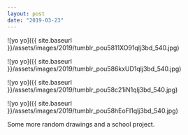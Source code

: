 ```yaml
---
layout: post
date: "2019-03-23"
---
```


![yo yo]({{ site.baseurl }}/assets/images/2019/tumblr_pou5811XO91qlj3bd_540.jpg)

![yo yo]({{ site.baseurl }}/assets/images/2019/tumblr_pou586kxUD1qlj3bd_540.jpg)

![yo yo]({{ site.baseurl }}/assets/images/2019/tumblr_pou58c21iN1qlj3bd_540.jpg)

![yo yo]({{ site.baseurl }}/assets/images/2019/tumblr_pou58hEoFI1qlj3bd_540.jpg)

Some more random drawings and a school project.
